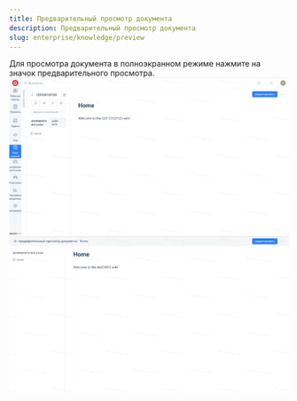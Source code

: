 ```yaml
---
title: Предварительный просмотр документа
description: Предварительный просмотр документа
slug: enterprise/knowledge/preview
---
```

Для просмотра документа в полноэкранном режиме нажмите на значок предварительного просмотра.
![Описание изображения](assets/image324.png)
![Описание изображения](assets/image325.png)